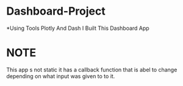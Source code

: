 # Dashboard-Project

*Using Tools Plotly And Dash I Built This Dashboard App 

# NOTE 
This app s not static it has a callback function that is abel to change depending on what input was given to to it.
